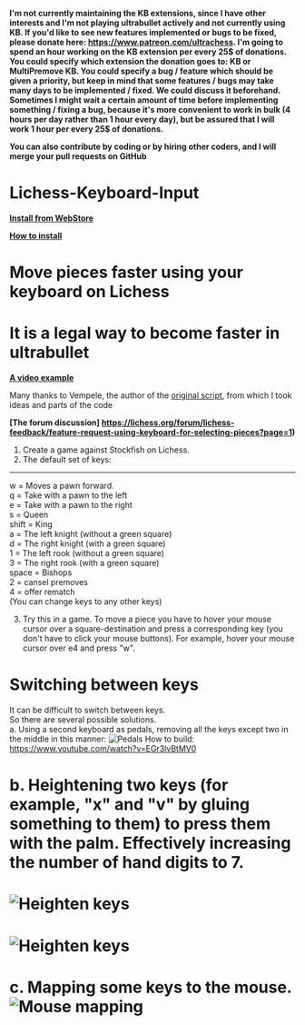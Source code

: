 **I'm not currently maintaining the KB extensions, since I have other interests and I'm not playing ultrabullet actively and not currently using KB. If you'd like to see new features implemented or bugs to be fixed, please donate here: https://www.patreon.com/ultrachess. I'm going to spend an hour working on the KB extension per every 25$ of donations. You could specify which extension the donation goes to: KB or MultiPremove KB. You could specify a bug / feature which should be given a priority, but keep in mind that some features / bugs may take many days to be implemented / fixed. We could discuss it beforehand. Sometimes I might wait a certain amount of time before implementing something / fixing a bug, because it's more convenient to work in bulk (4 hours per day rather than 1 hour every day), but be assured that I will work 1 hour per every 25$ of donations.**

**You can also contribute by coding or by hiring other coders, and I will merge your pull requests on GitHub**


# Lichess-Keyboard-Input

**[Install from WebStore](https://chrome.google.com/webstore/detail/lichess-keyboard-input/beaekfhgnpkeaemddboeojhljnjoebfl
)**

**[How to install](https://lichess.org/forum/team-welcome-keyboard/how-to-install-keyboard-input
)**


# Move pieces faster using your keyboard on Lichess <br />
# It is a legal way to become faster in ultrabullet

**[A video example](https://youtu.be/UAExpNbLlIo
)**

Many thanks to Vempele, the author of the [original script](https://gist.github.com/Vempele/46333e85e33b6d488c3ffb131942272d), from which I took ideas and parts of the code 

**[The forum discussion] https://lichess.org/forum/lichess-feedback/feature-request-using-keyboard-for-selecting-pieces?page=1)**

<!--
# How to use
1. Install Tampermonkey: https://chrome.google.com/webstore/detail/tampermonkey/dhdgffkkebhmkfjojejmpbldmpobfkfo?hl=en ![Install Tampermonkey](https://i.snag.gy/0WiDQN.jpg)
2. Copy the script from here (Copy the RAW paste data): https://pastebin.com/yZszPURF (Scroll to the bottom of the page). Or you can go to this page: https://pastebin.com/raw/yZszPURF and press Ctrl+A (Select all), Ctrl+C (Copy). ![Copy the script](https://i.snag.gy/g2IaXi.jpg)
3. Create a new script: ![Create a new script](https://i.snag.gy/J8uvQD.jpg)
4. In Tampermonkey delete everything from the new script and paste the code there: ![Paste the script](https://i.snag.gy/3l5fso.jpg)
5. Click save: ![Save](https://i.snag.gy/4TJ6QS.jpg) -->
1. Create a game against Stockfish on Lichess. 
2. The default set of keys:
___________________________
w     = Moves a pawn forward. <br />
q     = Take with a pawn to the left <br />
e     = Take with a pawn to the right <br />
s     = Queen <br />
shift = King <br />
a     = The left knight (without a green square) <br />
d     = The right knight (with a green square) <br />
1     = The left rook (without a green square) <br />
3     = The right rook (with a green square) <br />
space = Bishops <br />
2     = cansel premoves <br />
4     = offer rematch <br />
(You can change keys to any other keys) <br />

3. Try this in a game. To move a piece you have to hover your mouse cursor over a square-destination and press a corresponding key (you don't have to click your mouse buttons). For example, hover your mouse cursor over e4 and press "w". 
<!--
4. To change the keys, open the script (Tampermonkey icon, Dashboard, KeyboardLichessKeys), and find this part in the beginning: 
![Keys](https://i.snag.gy/admb3S.jpg)
There you can change the keys and click "Save"-->

# Switching between keys
It can be difficult to switch between keys. <br />
So there are several possible solutions. <br />
a. Using a second keyboard as pedals, removing all the keys except two in the middle in this manner: ![Pedals](https://i2.wp.com/www.synthtopia.com/wp-content/uploads/2018/10/usb-foot-switch-computer-keyboard-e1539127171568.jpg)
How to build: https://www.youtube.com/watch?v=EGr3lvBtMV0 <br />

# b. Heightening two keys (for example, "x" and "v" by gluing something to them) to press them with the palm. Effectively increasing the number of hand digits to 7. <br />
# ![Heighten keys](https://i.snag.gy/S8JfLl.jpg) <br />
# ![Heighten keys](https://i.snag.gy/YcQZyg.jpg) <br />

# c. Mapping some keys to the mouse. ![Mouse mapping](https://i.ytimg.com/vi/duKTSAMomo4/maxresdefault.jpg)
